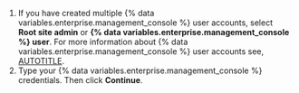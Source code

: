 1. If you have created multiple {% data variables.enterprise.management_console %} user accounts, select **Root site admin** or **{% data variables.enterprise.management_console %} user**. For more information about {% data variables.enterprise.management_console %} user accounts see, [AUTOTITLE](/admin/configuration/administering-your-instance-from-the-management-console/managing-access-to-the-management-console).
1. Type your {% data variables.enterprise.management_console %} credentials. Then click **Continue**.
